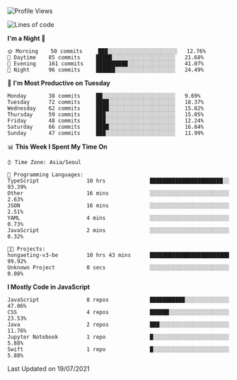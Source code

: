 <!--START_SECTION:waka-->
![Profile Views](http://img.shields.io/badge/Profile%20Views-0-blue)

![Lines of code](https://img.shields.io/badge/From%20Hello%20World%20I%27ve%20Written-92525%20lines%20of%20code-blue)

**I'm a Night 🦉** 

```text
🌞 Morning    50 commits     ███░░░░░░░░░░░░░░░░░░░░░░   12.76% 
🌆 Daytime    85 commits     █████░░░░░░░░░░░░░░░░░░░░   21.68% 
🌃 Evening    161 commits    ██████████░░░░░░░░░░░░░░░   41.07% 
🌙 Night      96 commits     ██████░░░░░░░░░░░░░░░░░░░   24.49%

```
📅 **I'm Most Productive on Tuesday** 

```text
Monday       38 commits     ██░░░░░░░░░░░░░░░░░░░░░░░   9.69% 
Tuesday      72 commits     ████░░░░░░░░░░░░░░░░░░░░░   18.37% 
Wednesday    62 commits     ████░░░░░░░░░░░░░░░░░░░░░   15.82% 
Thursday     59 commits     ███░░░░░░░░░░░░░░░░░░░░░░   15.05% 
Friday       48 commits     ███░░░░░░░░░░░░░░░░░░░░░░   12.24% 
Saturday     66 commits     ████░░░░░░░░░░░░░░░░░░░░░   16.84% 
Sunday       47 commits     ███░░░░░░░░░░░░░░░░░░░░░░   11.99%

```


📊 **This Week I Spent My Time On** 

```text
⌚︎ Time Zone: Asia/Seoul

💬 Programming Languages: 
TypeScript               10 hrs              ███████████████████████░░   93.39% 
Other                    16 mins             ░░░░░░░░░░░░░░░░░░░░░░░░░   2.63% 
JSON                     16 mins             ░░░░░░░░░░░░░░░░░░░░░░░░░   2.51% 
YAML                     4 mins              ░░░░░░░░░░░░░░░░░░░░░░░░░   0.73% 
JavaScript               2 mins              ░░░░░░░░░░░░░░░░░░░░░░░░░   0.32%

🐱‍💻 Projects: 
hongaeting-v3-be         10 hrs 43 mins      █████████████████████████   99.92% 
Unknown Project          0 secs              ░░░░░░░░░░░░░░░░░░░░░░░░░   0.08%

```

**I Mostly Code in JavaScript** 

```text
JavaScript               8 repos             ███████████░░░░░░░░░░░░░░   47.06% 
CSS                      4 repos             ██████░░░░░░░░░░░░░░░░░░░   23.53% 
Java                     2 repos             ███░░░░░░░░░░░░░░░░░░░░░░   11.76% 
Jupyter Notebook         1 repo              █░░░░░░░░░░░░░░░░░░░░░░░░   5.88% 
Swift                    1 repo              █░░░░░░░░░░░░░░░░░░░░░░░░   5.88%

```



 Last Updated on 19/07/2021
<!--END_SECTION:waka-->
